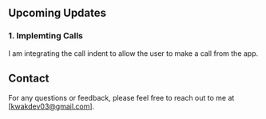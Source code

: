 ## Upcoming Updates

### 1. Implemting Calls
I am integrating the call indent to allow the user to make a call from the app.


## Contact

For any questions or feedback, please feel free to reach out to me at [kwakdev03@gmail.com].
